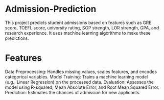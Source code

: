# Admission-Prediction
This project predicts student admissions based on features such as GRE score, TOEFL score, university rating, SOP strength, LOR strength, GPA, and research experience. It uses machine learning algorithms to make these predictions.

# Features
Data Preprocessing: Handles missing values, scales features, and encodes categorical variables.
Model Training: Trains a machine learning model (e.g., Linear Regression) on the processed data.
Evaluation: Assesses the model using R-squared, Mean Absolute Error, and Root Mean Squared Error.
Prediction: Estimates the chances of admission for new applicants.
